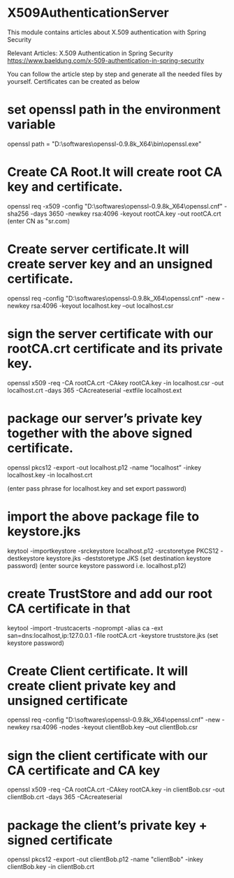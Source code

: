 # X509AuthenticationServer
This module contains articles about X.509 authentication with Spring Security

Relevant Articles:
X.509 Authentication in Spring Security
https://www.baeldung.com/x-509-authentication-in-spring-security

You can follow the article step by step and generate all the needed files by yourself.
Certificates can be created as below 

set openssl path in the environment variable
=============================================
openssl path = "D:\softwares\openssl-0.9.8k_X64\bin\openssl.exe"

Create CA Root.It will create root CA key and certificate.
==========================================================
openssl req -x509 -config "D:\softwares\openssl-0.9.8k_X64\openssl.cnf" -sha256 -days 3650 -newkey rsa:4096 -keyout rootCA.key -out rootCA.crt
(enter CN as "sr.com)

Create server certificate.It will create server key and an unsigned certificate.
=================================================================================
openssl req  -config "D:\softwares\openssl-0.9.8k_X64\openssl.cnf" -new -newkey rsa:4096 -keyout localhost.key –out localhost.csr	

sign the server certificate with our rootCA.crt certificate and its private key.
================================================================================
openssl  x509 -req  -CA rootCA.crt -CAkey rootCA.key -in localhost.csr -out localhost.crt -days 365 -CAcreateserial -extfile localhost.ext


package our server’s private key together with the above signed certificate.
============================================================================
openssl pkcs12 -export -out localhost.p12 -name “localhost” -inkey localhost.key -in localhost.crt

(enter pass phrase for localhost.key and set export password)

import the above package file to keystore.jks
==============================================
keytool -importkeystore -srckeystore localhost.p12 -srcstoretype PKCS12 -destkeystore keystore.jks -deststoretype JKS
(set destination keystore password)
(enter source keystore password  i.e. localhost.p12)


create TrustStore and add our root CA certificate in that
==========================================================
keytool -import -trustcacerts -noprompt -alias ca -ext san=dns:localhost,ip:127.0.0.1 -file rootCA.crt -keystore truststore.jks
(set keystore password)


Create Client certificate. It will create client private key and unsigned certificate
======================================================================================
openssl req  -config "D:\softwares\openssl-0.9.8k_X64\openssl.cnf" -new -newkey rsa:4096 -nodes -keyout clientBob.key –out clientBob.csr

sign the client certificate with our CA certificate and CA key
===============================================================
openssl x509 -req -CA rootCA.crt -CAkey rootCA.key -in clientBob.csr -out clientBob.crt -days 365 -CAcreateserial

package the client’s private key + signed certificate
======================================================
openssl pkcs12 -export -out clientBob.p12 -name "clientBob" -inkey clientBob.key -in clientBob.crt




